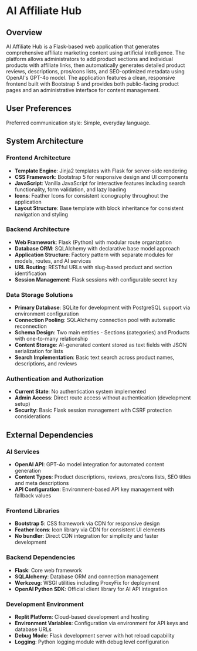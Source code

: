 # AI Affiliate Hub

## Overview

AI Affiliate Hub is a Flask-based web application that generates comprehensive affiliate marketing content using artificial intelligence. The platform allows administrators to add product sections and individual products with affiliate links, then automatically generates detailed product reviews, descriptions, pros/cons lists, and SEO-optimized metadata using OpenAI's GPT-4o model. The application features a clean, responsive frontend built with Bootstrap 5 and provides both public-facing product pages and an administrative interface for content management.

## User Preferences

Preferred communication style: Simple, everyday language.

## System Architecture

### Frontend Architecture
- **Template Engine**: Jinja2 templates with Flask for server-side rendering
- **CSS Framework**: Bootstrap 5 for responsive design and UI components
- **JavaScript**: Vanilla JavaScript for interactive features including search functionality, form validation, and lazy loading
- **Icons**: Feather Icons for consistent iconography throughout the application
- **Layout Structure**: Base template with block inheritance for consistent navigation and styling

### Backend Architecture
- **Web Framework**: Flask (Python) with modular route organization
- **Database ORM**: SQLAlchemy with declarative base model approach
- **Application Structure**: Factory pattern with separate modules for models, routes, and AI services
- **URL Routing**: RESTful URLs with slug-based product and section identification
- **Session Management**: Flask sessions with configurable secret key

### Data Storage Solutions
- **Primary Database**: SQLite for development with PostgreSQL support via environment configuration
- **Connection Pooling**: SQLAlchemy connection pool with automatic reconnection
- **Schema Design**: Two main entities - Sections (categories) and Products with one-to-many relationship
- **Content Storage**: AI-generated content stored as text fields with JSON serialization for lists
- **Search Implementation**: Basic text search across product names, descriptions, and reviews

### Authentication and Authorization
- **Current State**: No authentication system implemented
- **Admin Access**: Direct route access without authentication (development setup)
- **Security**: Basic Flask session management with CSRF protection considerations

## External Dependencies

### AI Services
- **OpenAI API**: GPT-4o model integration for automated content generation
- **Content Types**: Product descriptions, reviews, pros/cons lists, SEO titles and meta descriptions
- **API Configuration**: Environment-based API key management with fallback values

### Frontend Libraries
- **Bootstrap 5**: CSS framework via CDN for responsive design
- **Feather Icons**: Icon library via CDN for consistent UI elements
- **No bundler**: Direct CDN integration for simplicity and faster development

### Backend Dependencies
- **Flask**: Core web framework
- **SQLAlchemy**: Database ORM and connection management
- **Werkzeug**: WSGI utilities including ProxyFix for deployment
- **OpenAI Python SDK**: Official client library for AI API integration

### Development Environment
- **Replit Platform**: Cloud-based development and hosting
- **Environment Variables**: Configuration via environment for API keys and database URLs
- **Debug Mode**: Flask development server with hot reload capability
- **Logging**: Python logging module with debug level configuration